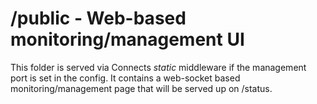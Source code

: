 # /public - Web-based monitoring/management UI

This folder is served via Connects _static_ middleware if the management port is
set in the config. It contains a web-socket based monitoring/management page
that will be served up on /status. 
